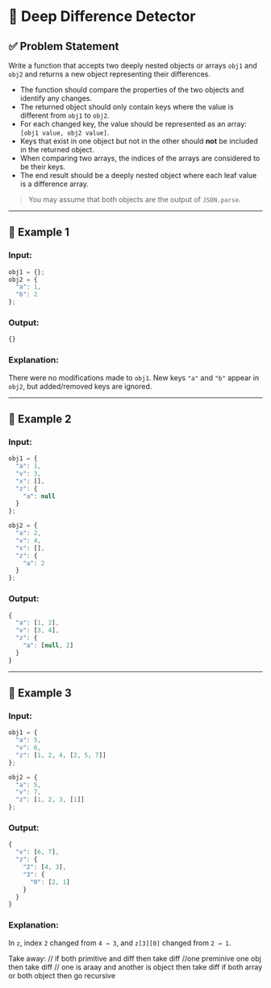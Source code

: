 
# 🧠 Deep Difference Detector

## ✅ Problem Statement

Write a function that accepts two deeply nested objects or arrays `obj1` and `obj2` and returns a new object representing their differences.

- The function should compare the properties of the two objects and identify any changes.
- The returned object should only contain keys where the value is different from `obj1` to `obj2`.
- For each changed key, the value should be represented as an array: `[obj1 value, obj2 value]`.
- Keys that exist in one object but not in the other should **not** be included in the returned object.
- When comparing two arrays, the indices of the arrays are considered to be their keys.
- The end result should be a deeply nested object where each leaf value is a difference array.

> You may assume that both objects are the output of `JSON.parse`.

---

## 🧪 Example 1

### Input:
```js
obj1 = {};
obj2 = {
  "a": 1,
  "b": 2
};
```

### Output:
```js
{}
```

### Explanation:
There were no modifications made to `obj1`. New keys `"a"` and `"b"` appear in `obj2`, but added/removed keys are ignored.

---

## 🧪 Example 2

### Input:
```js
obj1 = {
  "a": 1,
  "v": 3,
  "x": [],
  "z": {
    "a": null
  }
};

obj2 = {
  "a": 2,
  "v": 4,
  "x": [],
  "z": {
    "a": 2
  }
};
```

### Output:
```js
{
  "a": [1, 2],
  "v": [3, 4],
  "z": {
    "a": [null, 2]
  }
}
```

---

## 🧪 Example 3

### Input:
```js
obj1 = {
  "a": 5,
  "v": 6,
  "z": [1, 2, 4, [2, 5, 7]]
};

obj2 = {
  "a": 5,
  "v": 7,
  "z": [1, 2, 3, [1]]
};
```

### Output:
```js
{
  "v": [6, 7],
  "z": {
    "2": [4, 3],
    "3": {
      "0": [2, 1]
    }
  }
}
```

### Explanation:
In `z`, index `2` changed from `4 → 3`, and `z[3][0]` changed from `2 → 1`.


Take away: 
// if both primitive and diff then take diff
//one preminive one obj then take diff
// one is araay and another is object then take diff 
if both array or both object then go recursive 
